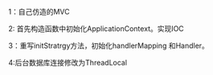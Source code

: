 1：自己仿造的MVC

2: 首先构造函数中初始化ApplicationContext。实现IOC

3：重写initStratrgy方法，初始化handlerMapping 和Handler。

4:后台数据库连接修改为ThreadLocal
